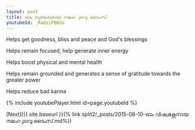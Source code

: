 ```yaml
---
layout: post
title: ഓം സുരേശ്വരായ നമഹ ൧൦൮ ടൈംസ്
youtubeId: _RaQziPQ8Zo
---
```

 
 
Helps get goodness, bliss and peace and God's blessings
 
Helps remain focused, help generate inner energy 
 
Helps boost physical and mental health 
 
Helps remain grounded and generates a sense of gratitude towards the greater power 
 
Helps reduce bad karma
 
 
 
 


{% include youtubePlayer.html id=page.youtubeId %}
 
[Next]({{ site.baseurl }}{% link  split2/_posts/2015-08-10-ഓം വിഷ്വക്സേനായ നമഹ ൧൦൮ ടൈംസ്.md%})
 
